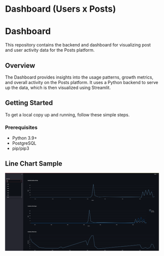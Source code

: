 # Dashboard (Users x Posts)

# Dashboard

This repository contains the backend and dashboard for visualizing post and user activity data for the Posts platform.

## Overview

The Dashboard provides insights into the usage patterns, growth metrics, and overall activity on the Posts platform. It uses a Python backend to serve up the data, which is then visualized using Streamlit.

## Getting Started

To get a local copy up and running, follow these simple steps.

### Prerequisites

- Python 3.9+
- PostgreSQL
- pip/pip3


## Line Chart Sample
![Architecture Diagram](assets/posts-and-users-dash.png)

